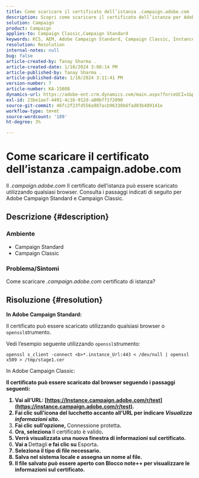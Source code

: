```yaml
---
title: Come scaricare il certificato dell’istanza .campaign.adobe.com
description: Scopri come scaricare il certificato dell’istanza per Adobe Campaign Standard e Campaign Classic.
solution: Campaign
product: Campaign
applies-to: Campaign Classic,Campaign Standard
keywords: KCS, AEM, Adobe Campaign Standard, Campaign Classic, Instance Certificate, .campaign.adobe.com
resolution: Resolution
internal-notes: null
bug: false
article-created-by: Tanay Sharma .
article-created-date: 1/10/2024 3:08:14 PM
article-published-by: Tanay Sharma .
article-published-date: 1/10/2024 3:11:41 PM
version-number: 7
article-number: KA-15088
dynamics-url: https://adobe-ent.crm.dynamics.com/main.aspx?forceUCI=1&pagetype=entityrecord&etn=knowledgearticle&id=e7004411-caaf-ee11-a569-6045bd006e5a
exl-id: 23be1ae7-4491-4c16-912d-a00bff1f2090
source-git-commit: 46fc2f23fd556a987acb96338b6fad03b489141e
workflow-type: tm+mt
source-wordcount: '189'
ht-degree: 3%

---
```


# Come scaricare il certificato dell’istanza .campaign.adobe.com


Il *.campaign.adobe.com* Il certificato dell’istanza può essere scaricato utilizzando qualsiasi browser. Consulta i passaggi indicati di seguito per Adobe Campaign Standard e Campaign Classic.

## Descrizione {#description}


### Ambiente

- Campaign Standard
- Campaign Classic


### Problema/Sintomi

Come scaricare *.campaign.adobe.com* certificato di istanza?


## Risoluzione {#resolution}


<b>In Adobe Campaign Standard:</b>

Il certificato può essere scaricato utilizzando qualsiasi browser o `openssl`strumento.

Vedi l’esempio seguente utilizzando `openssl`strumento:


```
openssl s_client -connect <b>*.instance_Url:443 < /dev/null | openssl x509 > /tmp/stage1.cer
```




</b>In Adobe Campaign Classic:<b>

Il certificato può essere scaricato dal browser seguendo i passaggi seguenti:

1. Vai all’URL: [https://Instance.campaign.adobe.com/r/test](https://instance.campaign.adobe.com/r/test).
2. Fai clic sull’icona del lucchetto accanto all’URL per indicare *Visualizza informazioni sito*.
3. Fai clic sull’opzione, </b>Connessione protetta<b>.
4. Ora, seleziona </b>Il certificato è valido<b>.
5. Verrà visualizzata una nuova finestra di informazioni sul certificato.
6. Vai a </b>Dettagli<b> e fai clic su </b>Esporta<b>.
7. Seleziona il tipo di file necessario.
8. Salva nel sistema locale e assegna un nome al file.
9. Il file salvato può essere aperto con Blocco note++ per visualizzare le informazioni sul certificato.
